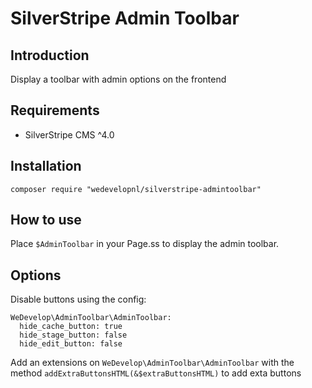 # SilverStripe Admin Toolbar

## Introduction

Display a toolbar with admin options on the frontend

## Requirements

* SilverStripe CMS ^4.0

## Installation

```
composer require "wedevelopnl/silverstripe-admintoolbar"
```

## How to use
Place `$AdminToolbar` in your Page.ss to display the admin toolbar.

## Options
Disable buttons using the config:

```
WeDevelop\AdminToolbar\AdminToolbar:
  hide_cache_button: true
  hide_stage_button: false
  hide_edit_button: false
````

Add an extensions on `WeDevelop\AdminToolbar\AdminToolbar` with the method `addExtraButtonsHTML(&$extraButtonsHTML)` to add exta buttons


